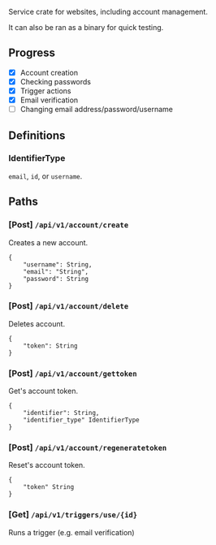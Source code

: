 Service crate for websites, including account management.

It can also be ran as a binary for quick testing.

## Progress

- [x] Account creation
- [x] Checking passwords
- [x] Trigger actions
- [x] Email verification
- [ ] Changing email address/password/username

## Definitions

### IdentifierType

`email`, `id`, or `username`.

## Paths

### [Post] `/api/v1/account/create`

Creates a new account.

```
{
	"username": String,
	"email": "String",
	"password": String
}
```

### [Post] `/api/v1/account/delete`

Deletes account.

```
{
	"token": String
}
```

### [Post] `/api/v1/account/gettoken`

Get's account token.

```
{
	"identifier": String,
	"identifier_type" IdentifierType
}
```

### [Post] `/api/v1/account/regeneratetoken`

Reset's account token.

```
{
	"token" String
}
```

### [Get] `/api/v1/triggers/use/{id}`

Runs a trigger (e.g. email verification)

